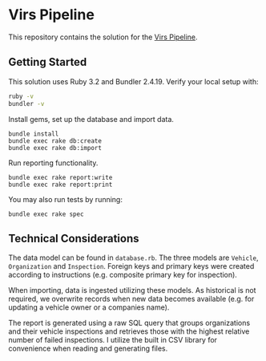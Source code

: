 # Virs Pipeline

This repository contains the solution for the [Virs Pipeline](https://homework.adhoc.team/virs_pipeline/).

## Getting Started

This solution uses Ruby 3.2 and Bundler 2.4.19. Verify your local setup with:

```bash
ruby -v
bundler -v
```

Install gems, set up the database and import data.
```
bundle install
bundle exec rake db:create
bundle exec rake db:import
```

Run reporting functionality.

```
bundle exec rake report:write
bundle exec rake report:print
```

You may also run tests by running:

```
bundle exec rake spec
```

## Technical Considerations

The data model can be found in `database.rb`. The three models are `Vehicle`, `Organization` and `Inspection`. Foreign keys and primary keys were 
created according to instructions (e.g. composite primary key for inspection).

When importing, data is ingested utilizing these models. As historical is not required, we overwrite records when new data becomes available (e.g. for updating a vehicle owner or a companies name). 

The report is generated using a raw SQL query that groups organizations and their vehicle inspections and retrieves those with the highest relative number of failed inspections. I utilize the built in CSV library for convenience when reading and generating files.
